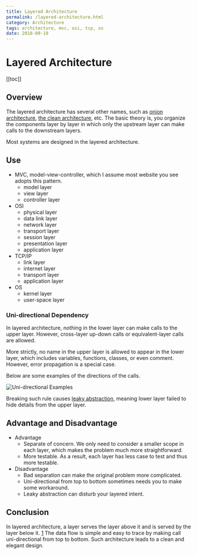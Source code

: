 ```yaml
---
title: Layered Architecture
permalink: /layered-architecture.html
category: Architecture
tags: architecture, mvc, osi, tcp, os
date: 2018-09-10
---
```


# Layered Architecture

[[toc]]

## Overview

The layered architecture has several other names, such as [onion architecture], [the clean architecture], etc. The basic theory is, you organize the components layer by layer in which only the upstream layer can make calls to the downstream layers.

Most systems are designed in the layered architecture.

## Use

* MVC, model-view-controller, which I assume most website you see adopts this pattern.
    * model layer
    * view layer
    * controller layer
* OSI
    * physical layer
    * data link layer
    * network layer
    * transport layer
    * session layer
    * presentation layer
    * application layer
* TCP/IP
    * link layer
    * internet layer
    * transport layer
    * application layer
* OS
    * kernel layer
    * user-space layer

### Uni-directional Dependency

In layered architecture, nothing in the lower layer can make calls to the upper layer. However, cross-layer up-down calls or equivalent-layer calls are allowed.

More strictly, no name in the upper layer is allowed to appear in the lower layer, which includes variables, functions, classes, or even comment. However, error propagation is a special case.

Below are some examples of the directions of the calls.

![Uni-directional Examples](/static/images/layered-architecture-uni-directional.png)

Breaking such rule causes [leaky abstraction], meaning lower layer failed to hide details from the upper layer. 

## Advantage and Disadvantage

* Advantage
    * Separate of concern. We only need to consider a smaller scope in each layer, which makes the problem much more straightforward.
    * More testable. As a result, each layer has less case to test and thus more testable.
* Disadvantage
    * Bad separation can make the original problem more complicated.
    * Uni-directional from top to bottom sometimes needs you to make some workaround.
    * Leaky abstraction can disturb your layered intent.

## Conclusion

In layered architecture, a layer serves the layer above it and is served by the layer below it. [1] The data flow is simple and easy to trace by making call uni-directional from top to bottom. Such architecture leads to a clean and elegant design.

[1]: https://en.wikipedia.org/wiki/OSI_model
[onion architecture]: http://blog.thedigitalgroup.com/understanding-onion-architecture
[the clean architecture]: https://8thlight.com/blog/uncle-bob/2012/08/13/the-clean-architecture.html
[leaky abstraction]: https://en.wikipedia.org/wiki/Leaky_abstraction

